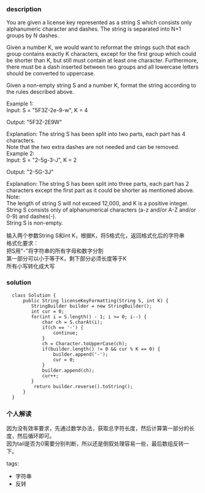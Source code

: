 ### description    
  You are given a license key represented as a string S which consists only alphanumeric character and dashes. The string is separated into N+1 groups by N dashes.  
    
  Given a number K, we would want to reformat the strings such that each group contains exactly K characters, except for the first group which could be shorter than K, but still must contain at least one character. Furthermore, there must be a dash inserted between two groups and all lowercase letters should be converted to uppercase.  
    
  Given a non-empty string S and a number K, format the string according to the rules described above.  
    
  Example 1:  
  Input: S = "5F3Z-2e-9-w", K = 4  
    
  Output: "5F3Z-2E9W"  
    
  Explanation: The string S has been split into two parts, each part has 4 characters.  
  Note that the two extra dashes are not needed and can be removed.  
  Example 2:  
  Input: S = "2-5g-3-J", K = 2  
    
  Output: "2-5G-3J"  
    
  Explanation: The string S has been split into three parts, each part has 2 characters except the first part as it could be shorter as mentioned above.  
  Note:  
  The length of string S will not exceed 12,000, and K is a positive integer.  
  String S consists only of alphanumerical characters (a-z and/or A-Z and/or 0-9) and dashes(-).  
  String S is non-empty.  
    
  输入两个参数String S和int K，根据K，将S格式化，返回格式化后的字符串  
  格式化要求：  
    把S用"-"将字符串的所有字母和数字分割  
    第一部分可以小于等于K，剩下部分必须长度等于K  
    所有小写转化成大写  
    
### solution    
```    
  class Solution {  
      public String licenseKeyFormatting(String S, int K) {  
         StringBuilder builder = new StringBuilder();  
         int cur = 0;  
         for(int i = S.length() - 1; i >= 0; i--) {  
             char ch = S.charAt(i);  
             if(ch == '-') {  
                 continue;  
             }  
             ch = Character.toUpperCase(ch);  
             if(builder.length() != 0 && cur % K == 0) {  
                 builder.append('-');  
                 cur = 0;  
             }  
             builder.append(ch);  
             cur++;  
         }  
          return builder.reverse().toString();    
      }  
  }  
```    
    
### 个人解读    
  因为没有效率要求，先通过数学办法，获取总字符长度，然后计算第一部分的长度，然后循环即可。  
  因为tail是否为0需要分别判断，所以还是倒叙处理容易一些，最后数组反转一下。  
    
tags:    
  -  字符串  
  -  反转  
